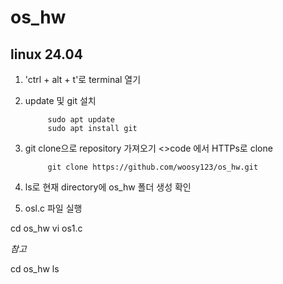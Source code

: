 # os_hw
## linux 24.04 

1. 'ctrl + alt + t'로 terminal 열기
2. update 및 git 설치

            sudo apt update
            sudo apt install git
  
4. git clone으로 repository 가져오기
   <>code 에서 HTTPs로 clone
   
            git clone https://github.com/woosy123/os_hw.git

6. ls로 현재 directory에 os_hw 폴더 생성 확인
            
7.  osl.c 파일 실행
 
  cd os_hw
  vi os1.c

*참고*

  cd os_hw
  ls


